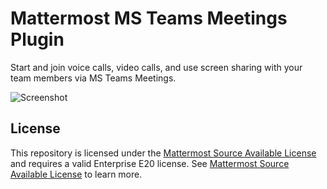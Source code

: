 
# Mattermost MS Teams Meetings Plugin 

Start and join voice calls, video calls, and use screen sharing with your team members via MS Teams Meetings.

![Screenshot](https://user-images.githubusercontent.com/177788/42196048-af54d2b8-7e30-11e8-80a0-5e160ae06f03.png)

## License

This repository is licensed under the [Mattermost Source Available License](LICENSE) and requires a valid Enterprise E20 license. See [Mattermost Source Available License](https://docs.mattermost.com/overview/faq.html#mattermost-source-available-license) to learn more.
